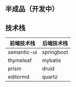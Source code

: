
## 半成品（开发中）
## 技术栈

| 前端技术栈 | 后端技术栈 |
| ---------- | ---------- |
|      semantic-ui      |   springboot         |
|     thymeleaf       |  mybatis          |
|      prism      |  druid          |
|      editormd      |  quartz          |
